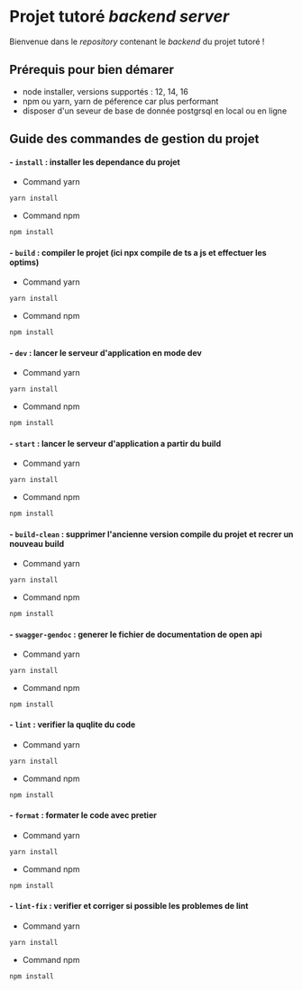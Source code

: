 # Projet tutoré _backend server_

Bienvenue dans le _repository_ contenant le _backend_ du projet tutoré !

## Prérequis  pour bien démarer

- node installer, versions supportés : 12, 14, 16
- npm ou yarn, yarn de péference car plus performant
- disposer d'un seveur de base de donnée postgrsql en local ou en ligne


## Guide des commandes de gestion du projet

#### - `install` : installer les dependance du projet 

  - Command yarn
  
```bash
yarn install
```

  - Command npm

```bash
npm install
```

#### - `build`  : compiler le projet (ici npx compile de ts a js et effectuer les optims)


  - Command yarn
  
```bash
yarn install
```

  - Command npm

```bash
npm install
```

#### - `dev` : lancer le serveur d'application en mode dev


  - Command yarn
  
```bash
yarn install
```

  - Command npm

```bash
npm install
```

#### - `start` : lancer le serveur d'application a partir du build

  - Command yarn
  
```bash
yarn install
```

  - Command npm

```bash
npm install
```

#### - `build-clean` : supprimer l'ancienne version compile du projet et recrer un nouveau build

  - Command yarn
  
```bash
yarn install
```

  - Command npm

```bash
npm install
```

#### - `swagger-gendoc` : generer le fichier de documentation de open api

  - Command yarn
  
```bash
yarn install
```

  - Command npm

```bash
npm install
```

#### - `lint` : verifier la quqlite du code

  - Command yarn
  
```bash
yarn install
```

  - Command npm

```bash
npm install
```

#### - `format` : formater le code avec pretier

  - Command yarn
  
```bash
yarn install
```

  - Command npm

```bash
npm install
```

#### - `lint-fix` : verifier et corriger si possible les problemes de lint

  - Command yarn
  
```bash
yarn install
```

  - Command npm

```bash
npm install
```


